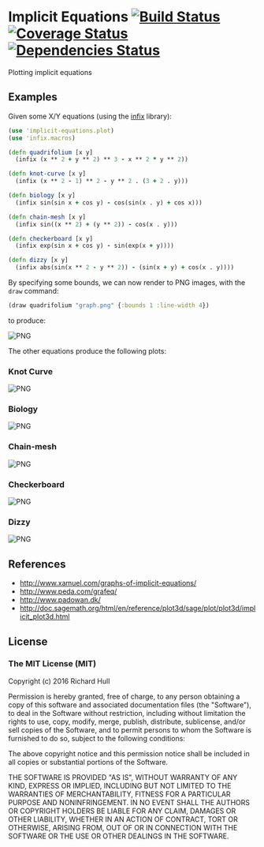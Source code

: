 # Implicit Equations [![Build Status](https://travis-ci.org/rm-hull/implicit-equations.svg?branch=master)](http://travis-ci.org/rm-hull/implicit-equations) [![Coverage Status](https://coveralls.io/repos/rm-hull/implicit-equations/badge.svg?branch=master)](https://coveralls.io/r/rm-hull/implicit-equations?branch=master) [![Dependencies Status](https://jarkeeper.com/rm-hull/implicit-equations/status.svg)](https://jarkeeper.com/rm-hull/implicit-equations)

Plotting implicit equations

## Examples

Given some X/Y equations (using the [infix](https://github.com/rm-hull/infix) library):

```clojure
(use 'implicit-equations.plot)
(use 'infix.macros)

(defn quadrifolium [x y]
  (infix (x ** 2 + y ** 2) ** 3 - x ** 2 * y ** 2))

(defn knot-curve [x y]
  (infix (x ** 2 - 1) ** 2 - y ** 2 . (3 + 2 . y)))

(defn biology [x y]
  (infix sin(sin x + cos y) - cos(sin(x . y) + cos x)))

(defn chain-mesh [x y]
  (infix sin((x ** 2) + (y ** 2)) - cos(x . y)))

(defn checkerboard [x y]
  (infix exp(sin x + cos y) - sin(exp(x + y))))

(defn dizzy [x y]
  (infix abs(sin(x ** 2 - y ** 2)) - (sin(x + y) + cos(x . y))))
```

By specifying some bounds, we can now render to PNG images, with the `draw`
command:

```clojure
(draw quadrifolium "graph.png" {:bounds 1 :line-width 4})
```
to produce:

![PNG](https://rawgithub.com/rm-hull/implicit-equations/master/doc/quadrifolium.png)

The other equations produce the following plots:

### Knot Curve
![PNG](https://rawgithub.com/rm-hull/implicit-equations/master/doc/knot-curve.png)

### Biology
![PNG](https://rawgithub.com/rm-hull/implicit-equations/master/doc/biology.png)

### Chain-mesh
![PNG](https://rawgithub.com/rm-hull/implicit-equations/master/doc/chain-mesh.png)

### Checkerboard
![PNG](https://rawgithub.com/rm-hull/implicit-equations/master/doc/checkerboard.png)

### Dizzy
![PNG](https://rawgithub.com/rm-hull/implicit-equations/master/doc/dizzy.png)

## References

* http://www.xamuel.com/graphs-of-implicit-equations/
* http://www.peda.com/grafeq/
* http://www.padowan.dk/
* http://doc.sagemath.org/html/en/reference/plot3d/sage/plot/plot3d/implicit_plot3d.html

## License

### The MIT License (MIT)

Copyright (c) 2016 Richard Hull

Permission is hereby granted, free of charge, to any person obtaining a copy of
this software and associated documentation files (the "Software"), to deal in
the Software without restriction, including without limitation the rights to
use, copy, modify, merge, publish, distribute, sublicense, and/or sell copies of
the Software, and to permit persons to whom the Software is furnished to do so,
subject to the following conditions:

The above copyright notice and this permission notice shall be included in all
copies or substantial portions of the Software.

THE SOFTWARE IS PROVIDED "AS IS", WITHOUT WARRANTY OF ANY KIND, EXPRESS OR
IMPLIED, INCLUDING BUT NOT LIMITED TO THE WARRANTIES OF MERCHANTABILITY, FITNESS
FOR A PARTICULAR PURPOSE AND NONINFRINGEMENT. IN NO EVENT SHALL THE AUTHORS OR
COPYRIGHT HOLDERS BE LIABLE FOR ANY CLAIM, DAMAGES OR OTHER LIABILITY, WHETHER
IN AN ACTION OF CONTRACT, TORT OR OTHERWISE, ARISING FROM, OUT OF OR IN
CONNECTION WITH THE SOFTWARE OR THE USE OR OTHER DEALINGS IN THE SOFTWARE.
